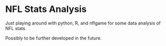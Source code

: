 NFL Stats Analysis
==================

Just playing around with python, R, and nflgame for some data analysis of NFL stats.

Possibly to be further developed in the future. 
